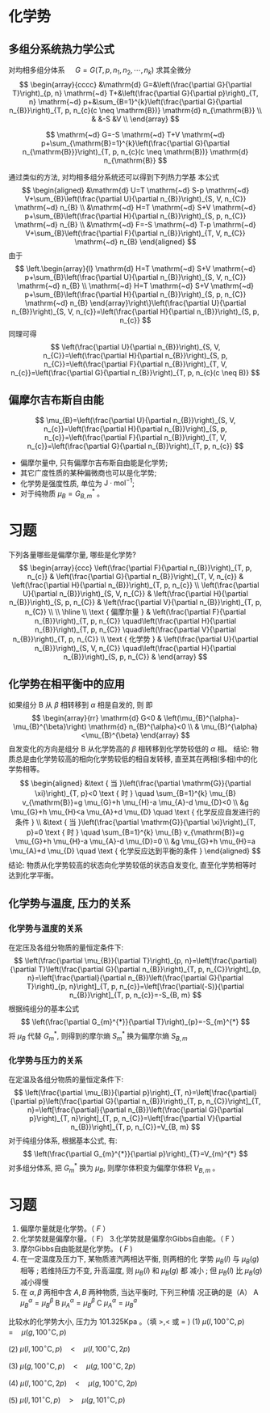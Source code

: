 # 化学势

## 多组分系统热力学公式

对均相多组分体系 $\quad G=G\left(T, p, n_{1}, n_{2}, \cdots, n_{k}\right)$ 求其全微分
$$
\begin{array}{cccc}
&\mathrm{d} G=&\left(\frac{\partial G}{\partial T}\right)_{p, n} \mathrm{~d} T+&\left(\frac{\partial G}{\partial p}\right)_{T, n} \mathrm{~d} p+&\sum_{B=1}^{k}\left(\frac{\partial G}{\partial n_{B}}\right)_{T, p, n_{c}(c \neq \mathrm{B})} \mathrm{d} n_{\mathrm{B}} \\
& &-S  &V \\
\end{array}
$$

$$
\mathrm{~d} G=-S \mathrm{~d} T+V \mathrm{~d} p+\sum_{\mathrm{B}=1}^{k}\left(\frac{\partial G}{\partial n_{\mathrm{B}}}\right)_{T, p, n_{c}(c \neq \mathrm{B})} \mathrm{d} n_{\mathrm{B}}
$$

通过类似的方法, 对均相多组分系统还可以得到下列热力学基 本公式
$$
\begin{aligned}
&\mathrm{d} U=T \mathrm{~d} S-p \mathrm{~d} V+\sum_{B}\left(\frac{\partial U}{\partial n_{B}}\right)_{S, V, n_{C}} \mathrm{~d} n_{B} \\
&\mathrm{~d} H=T \mathrm{~d} S+V \mathrm{~d} p+\sum_{B}\left(\frac{\partial H}{\partial n_{B}}\right)_{S, p, n_{C}} \mathrm{~d} n_{B} \\
&\mathrm{~d} F=-S \mathrm{~d} T-p \mathrm{~d} V+\sum_{B}\left(\frac{\partial F}{\partial n_{B}}\right)_{T, V, n_{C}} \mathrm{~d} n_{B}
\end{aligned}
$$
由于
$$
\left.\begin{array}{l}
\mathrm{d} H=T \mathrm{~d} S+V \mathrm{~d} p+\sum_{B}\left(\frac{\partial U}{\partial n_{B}}\right)_{S, V, n_{C}} \mathrm{~d} n_{B} \\
\mathrm{~d} H=T \mathrm{~d} S+V \mathrm{~d} p+\sum_{B}\left(\frac{\partial H}{\partial n_{B}}\right)_{S, p, n_{C}} \mathrm{~d} n_{B}
\end{array}\right\}\left(\frac{\partial U}{\partial n_{B}}\right)_{S, V, n_{c}}=\left(\frac{\partial H}{\partial n_{B}}\right)_{S, p, n_{c}}
$$
同理可得
$$
\left(\frac{\partial U}{\partial n_{B}}\right)_{S, V, n_{C}}=\left(\frac{\partial H}{\partial n_{B}}\right)_{S, p, n_{C}}=\left(\frac{\partial F}{\partial n_{B}}\right)_{T, V, n_{c}}=\left(\frac{\partial G}{\partial n_{B}}\right)_{T, p, n_{c}(c \neq B)}
$$

## 偏摩尔吉布斯自由能

$$
\mu_{B}=\left(\frac{\partial U}{\partial n_{B}}\right)_{S, V, n_{c}}=\left(\frac{\partial H}{\partial n_{B}}\right)_{S, p, n_{c}}=\left(\frac{\partial F}{\partial n_{B}}\right)_{T, V, n_{c}}=\left(\frac{\partial G}{\partial n_{B}}\right)_{T, p, n_{c}}
$$
+   偏摩尔量中, 只有偏摩尔吉布斯自由能是化学势; 
+   其它广度性质的某种偏微商也可以是化学势;
+   化学势是强度性质, 单位为 $\mathrm{J} \cdot \mathrm{mol}^{-1}$;
+   对于纯物质 $\mu_{B}=G_{B, m}^{*}$ 。

# 习题

下列各量哪些是偏摩尔量, 哪些是化学势?
$$
\begin{array}{ccc}
\left(\frac{\partial F}{\partial n_{B}}\right)_{T, p, n_{c}} & \left(\frac{\partial G}{\partial n_{B}}\right)_{T, V, n_{c}} & \left(\frac{\partial H}{\partial n_{B}}\right)_{T, p, n_{c}} \\
\left(\frac{\partial U}{\partial n_{B}}\right)_{S, V, n_{C}} & \left(\frac{\partial H}{\partial n_{B}}\right)_{S, p, n_{C}} & \left(\frac{\partial V}{\partial n_{B}}\right)_{T, p, n_{C}} \\
\\
\hline
\\
\text { 偏摩尔量 } & \left(\frac{\partial F}{\partial n_{B}}\right)_{T, p, n_{C}} \quad\left(\frac{\partial H}{\partial n_{B}}\right)_{T, p, n_{C}} \quad\left(\frac{\partial V}{\partial n_{B}}\right)_{T, p, n_{C}} \\
\text { 化学势 } & \left(\frac{\partial U}{\partial n_{B}}\right)_{S, V, n_{C}} \quad\left(\frac{\partial H}{\partial n_{B}}\right)_{S, p, n_{C}} &
\end{array}
$$

## 化学势在相平衡中的应用

如果组分 $\mathrm{B}$ 从 $\beta$ 相转移到 $\alpha$ 相是自发的, 则
即
$$
\begin{array}{rr}
\mathrm{d} G<0 & \left(\mu_{B}^{\alpha}-\mu_{B}^{\beta}\right) \mathrm{d} n_{B}^{\alpha}<0 \\
& \mu_{B}^{\alpha}<\mu_{B}^{\beta}
\end{array}
$$
自发变化的方向是组分 $\mathrm{B}$ 从化学势高的 $\beta$ 相转移到化学势较低的 $\alpha$ 相。
结论: 物质总是由化学势较高的相向化学势较低的相自发转移, 直至其在两相(多相)中的化学势相等。
$$
\begin{aligned}
&\text { 当 }\left(\frac{\partial \mathrm{G}}{\partial \xi}\right)_{T, p}<0 \text { 时 } \quad \sum_{B=1}^{k} \mu_{B} v_{\mathrm{B}}=g \mu_{G}+h \mu_{H}-a \mu_{A}-d \mu_{D}<0 \\
&g \mu_{G}+h \mu_{H}<a \mu_{A}+d \mu_{D} \quad \text { 化学反应自发进行的条件 } \\
&\text { 当 }\left(\frac{\partial \mathrm{G}}{\partial \xi}\right)_{T, p}=0 \text { 时 } \quad \sum_{B=1}^{k} \mu_{B} v_{\mathrm{B}}=g \mu_{G}+h \mu_{H}-a \mu_{A}-d \mu_{D}=0 \\
&g \mu_{G}+h \mu_{H}=a \mu_{A}+d \mu_{D} \quad \text { 化学反应达到平衡的条件 }
\end{aligned}
$$
结论: 物质从化学势较高的状态向化学势较低的状态自发变化, 直至化学势相等时达到化学平衡。

## 化学势与温度, 压力的关系

### 化学势与温度的关系
在定压及各组分物质的量恒定条件下:
$$
\left(\frac{\partial \mu_{B}}{\partial T}\right)_{p, n}=\left[\frac{\partial}{\partial T}\left(\frac{\partial G}{\partial n_{B}}\right)_{T, p, n_{C}}\right]_{p, n}=\left[\frac{\partial}{\partial n_{B}}\left(\frac{\partial G}{\partial T}\right)_{p, n}\right]_{T, p, n_{c}}=\left[\frac{\partial(-S)}{\partial n_{B}}\right]_{T, p, n_{c}}=-S_{B, m}
$$
根据纯组分的基本公式
$$
\left(\frac{\partial G_{m}^{*}}{\partial T}\right)_{p}=-S_{m}^{*}
$$
将 $\mu_{B}$ 代替 $G_{m}^{*}$, 则得到的摩尔熵 $S_{m}^{*}$ 换为偏摩尔熵 $S_{B, m}$ 

### 化学势与压力的关系
在定温及各组分物质的量恒定条件下:
$$
\left(\frac{\partial \mu_{B}}{\partial p}\right)_{T, n}=\left[\frac{\partial}{\partial p}\left(\frac{\partial G}{\partial n_{B}}\right)_{T, p, n_{C}}\right]_{T, n}=\left[\frac{\partial}{\partial n_{B}}\left(\frac{\partial G}{\partial p}\right)_{T, n}\right]_{T, p, n_{C}}=\left[\frac{\partial V}{\partial n_{B}}\right]_{T, p, n_{C}}=V_{B, m}
$$
对于纯组分体系, 根据基本公式, 有:
$$
\left(\frac{\partial G_{m}^{*}}{\partial p}\right)_{T}=V_{m}^{*}
$$
对多组分体系, 把 $G_{m}^{*}$ 换为 $\mu_{B}$, 则摩尔体积变为偏摩尔体积 $V_{B, m}$ 。

# 习题

1. 偏摩尔量就是化学势。（ $F$ ）
2. 化学势就是偏摩尔量。（ F）
3.化学势就是偏摩尔Gibbs自由能。（ $\mathrm{F}$ ）
4. 摩尔Gibbs自由能就是化学势。 ( $F$ )
5. 在一定温度及压力下, 某物质液汽两相达平衡, 则两相的化 学势 $\mu_{B}(l)$ 与 $\mu_{B}(g)$ 相等 ; 若维持压力不变, 升高温度,
则 $\mu_{B}(l)$ 和 $\mu_{B}(g)$ 都 减小 ; 但 $\mu_{B}(l)$ 比 $\mu_{B}(g)$ 减小得慢
6. 在 $\alpha, \beta$ 两相中含 $A, B$ 两种物质, 当达平衡时, 下列三种情 况正确的是（A）
A $\mu_{B}^{\alpha}=\mu_{B}^{\beta}$
B $\mu_{A}^{\alpha}=\mu_{B}^{\beta}$
C $\mu_{A}^{\alpha}=\mu_{B}^{a}$

比较水的化学势大小, 压力为 $101.325 \mathrm{Kpa}$ 。（填 $>,<$ 或 $=$ )
(1) $\mu\left(l, 100^{\circ} \mathrm{C}, p\right)\quad = \quad\mu\left(g, 100^{\circ} \mathrm{C}, p\right)$

(2) $\mu\left(l, 100^{\circ} \mathrm{C}, p\right) \quad{<}\quad \mu\left(l, 100^{\circ} \mathrm{C}, 2 p\right)$

(3) $\mu\left(g, 100{ }^{\circ} \mathrm{C}, p\right) \quad< \quad\mu\left(g, 100{ }^{\circ} \mathrm{C}, 2 p\right)$

(4) $\mu\left(l, 100{ }^{\circ} \mathrm{C}, 2 p\right) \quad{<}\quad \mu\left(g, 100{ }^{\circ} \mathrm{C}, 2 p\right)$

(5) $\mu\left(l, 101^{\circ} \mathrm{C}, p\right) \quad > \quad\mu\left(g, 101^{\circ} \mathrm{C}, p\right)$


